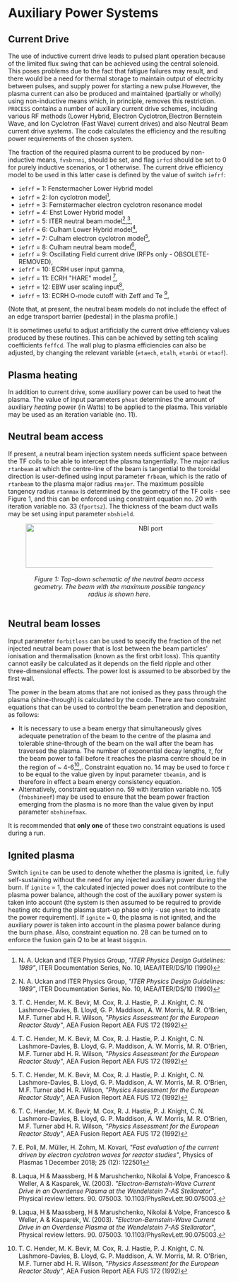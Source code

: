 # Auxiliary Power Systems

## Current Drive

The use of inductive current drive leads to pulsed plant operation because of the limited flux swing that can be achieved using the central solenoid. This poses problems due to the fact that fatigue failures may result, and there would be a need for thermal storage to maintain output of electricity between pulses, and supply power for starting a new pulse.However, the plasma current can also be produced and maintained (partially or wholly) using non-inductive means which, in principle, removes this restriction. `PROCESS` contains a number of auxiliary current drive schemes, including various RF methods (Lower Hybrid, Electron Cyclotron,Electron Bernstein Wave, and Ion Cyclotron (Fast Wave) current drives) and also Neutral Beam current drive systems. The code calculates the efficiency and the resulting power requirements of the chosen system.

The fraction of the required plasma current to be produced by non-inductive means, `fvsbrnni`, should be set, and flag `irfcd` should be set to 0 for purely inductive scenarios, or 1 otherwise. The current drive efficiency model to be used in this latter case is defined by the value of switch `iefrf`:

- `iefrf` = 1: Fenstermacher Lower Hybrid model
- `iefrf` = 2: Ion cyclotron model[^1],
- `iefrf` = 3: Fernstermacher electron cyclotron resonance model
- `iefrf` = 4: Ehst Lower Hybrid model
- `iefrf` = 5: ITER neutral beam model[^1],[^2],
- `iefrf` = 6: Culham Lower Hybrid model[^2],
- `iefrf` = 7: Culham electron cyclotron model[^2],
- `iefrf` = 8: Culham neutral beam model[^2],
- `iefrf` = 9: Oscillating Field current drive (RFPs only - OBSOLETE-REMOVED),
- `iefrf` = 10: ECRH user input gamma,
- `iefrf` = 11: ECRH "HARE" model [^3],
- `iefrf` = 12: EBW user scaling input[^4],
- `iefrf` = 13: ECRH O-mode cutoff with Zeff and Te [^4], 


(Note that, at present, the neutral beam models do not include the effect of an edge transport barrier (pedestal) in the plasma profile.)

It is sometimes useful to adjust artificially the current drive efficiency values produced by these routines. This can be achieved by setting teh scaling coefficients `feffcd`. The wall plug to plasma efficiencies can also be adjusted, by changing the relevant variable (`etaech`, `etalh`, `etanbi` or `etaof`).

## Plasma heating

In addition to current drive, some auxiliary power can be used to heat the plasma. The value of input parameters `pheat` determines the amount of auxiliary *heating* power (in Watts) to be applied to the plasma. This variable may be used as an iteration variable (no. 11).

## Neutral beam access

If present, a neutral beam injection system needs sufficient space between the TF coils to be able to intercept the plasma tangentially. The major radius `rtanbeam` at which the centre-line of the beam is tangential to the toroidal direction is user-defined using input parameter `frbeam`, which is the ratio of `rtanbeam` to the plasma major radius `rmajor`. The maximum possible tangency radius `rtanmax` is determined by the geometry of the TF coils - see Figure 1, and this can be enforced using constraint equation no. 20 with iteration variable no. 33 (`fportsz`). The thickness of the beam duct walls may be set using input parameter `nbshield`.

<figure>
    <center>
    <img src="../../images/portsize.png" alt="NBI port" 
    title="Neutral beam access geometry" 
    width="550" height="100" />
    <br><br>
    <figcaption><i>Figure 1: Top-down schematic of the neutral beam access geometry. The beam with the maximum possible tangency radius is shown here.
    </i></figcaption>
    <br>
    </center>
</figure>

## Neutral beam losses

Input parameter `forbitloss` can be used to specify the fraction of the net injected neutral beam power that is lost between the beam particles' ionisation and thermalisation (known as the first orbit loss). This quantity cannot easily be calculated as it depends on the field ripple and other three-dimensional effects. The power lost is assumed to be absorbed by the first wall.

The power in the beam atoms that are not ionised as they pass through the plasma (shine-through) is calculated by the code. There are two constraint equations that can be used to control the beam penetration and deposition, as follows:

- It is necessary to use a beam energy that simultaneously gives adequate penetration of the beam to the centre of the plasma and tolerable shine-through of the beam on the wall after the beam has traversed the plasma. The number of exponential decay lengths, $\tau$, for the beam power to fall before it reaches the plasma centre should be in the region of ~ 4-6[^2],. Constraint equation no. 14 may be used to force $\tau$ to be equal to the value given by input parameter `tbeamin`, and is therefore in effect a beam energy consistency equation.
- Alternatively, constraint equation no. 59 with iteration variable no. 105 (`fnbshineef`) may be used to ensure that the beam power fraction emerging from the plasma is no more than the value given by input parameter `nbshinefmax`.

It is recommended that <b>only one</b> of these two constraint equations is used during a run.

## Ignited plasma

Switch `ignite` can be used to denote whether the plasma is ignited, i.e. fully self-sustaining without the need for any injected auxiliary power during the burn. If `ignite` = 1, the calculated injected power does not contribute to the plasma power balance, although the cost of the auxiliary power system is taken into account (the system is then assumed to be required to provide heating etc during the plasma start-up phase only - use `pheat` to indicate the power requirement). If `ignite` = 0, the plasma is not ignited, and the auxiliary power is taken into account in the plasma power balance during the burn phase. Also, constraint equation no. 28 can be turned on to enforce the fusion gain *Q* to be at least `bigqmin`.

[^1]: N. A. Uckan and ITER Physics Group, *"ITER Physics Design Guidelines: 1989"*, ITER Documentation Series, No. 10, IAEA/ITER/DS/10 (1990)

[^2]: T. C. Hender, M. K. Bevir, M. Cox, R. J. Hastie, P. J. Knight, C. N. Lashmore-Davies, B. Lloyd, G. P. Maddison, A. W. Morris, M. R. O'Brien, M.F. Turner abd H. R. Wilson, *"Physics Assessment for the European Reactor Study"*, AEA Fusion Report AEA FUS 172 (1992)

[^3]: E. Poli, M. Müller, H. Zohm, M. Kovari, *"Fast evaluation of the current driven by electron cyclotron waves for reactor studies"*, Physics of Plasmas 1 December 2018; 25 (12): 122501

[^4]: Laqua, H & Maassberg, H & Marushchenko, Nikolai & Volpe, Francesco & Weller, A & Kasparek, W. (2003). *"Electron-Bernstein-Wave Current Drive in an Overdense Plasma at the Wendelstein 7-AS Stellarator"*, Physical review letters. 90. 075003. 10.1103/PhysRevLett.90.075003. 